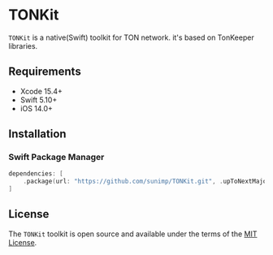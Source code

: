 # TONKit

`TONKit` is a native(Swift) toolkit for TON network. it's based on TonKeeper libraries.

## Requirements

* Xcode 15.4+
* Swift 5.10+
* iOS 14.0+

## Installation

### Swift Package Manager

```swift
dependencies: [
    .package(url: "https://github.com/sunimp/TONKit.git", .upToNextMajor(from: "1.0.0"))
]
```

## License

The `TONKit` toolkit is open source and available under the terms of the [MIT License](https://github.com/sunimp/TONKit/blob/master/LICENSE).
